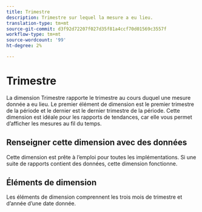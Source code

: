 ```yaml
---
title: Trimestre
description: Trimestre sur lequel la mesure a eu lieu.
translation-type: tm+mt
source-git-commit: d3f92d72207f027d35f81a4ccf70d01569c3557f
workflow-type: tm+mt
source-wordcount: '99'
ht-degree: 2%

---
```



# Trimestre

La dimension Trimestre rapporte le trimestre au cours duquel une mesure donnée a eu lieu. Le premier élément de dimension est le premier trimestre de la période et le dernier est le dernier trimestre de la période. Cette dimension est idéale pour les rapports de tendances, car elle vous permet d’afficher les mesures au fil du temps.

## Renseigner cette dimension avec des données

Cette dimension est prête à l’emploi pour toutes les implémentations. Si une suite de rapports contient des données, cette dimension fonctionne.

## Éléments de dimension

Les éléments de dimension comprennent les trois mois de trimestre et d’année d’une date donnée.

